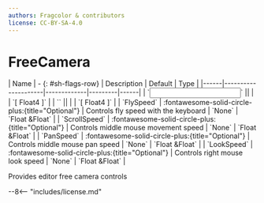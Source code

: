 ```yaml
---
authors: Fragcolor & contributors
license: CC-BY-SA-4.0
---
```



# FreeCamera

<div class="sh-parameters" markdown="1">
| Name | - {: #sh-flags-row} | Description | Default | Type |
|------|---------------------|-------------|---------|------|
| `<input>` || | | `[ Float4 ]` |
| `<output>` || | | `[ Float4 ]` |
| `FlySpeed` | :fontawesome-solid-circle-plus:{title="Optional"}  | Controls fly speed with the keyboard | `None` | `Float &Float` |
| `ScrollSpeed` | :fontawesome-solid-circle-plus:{title="Optional"}  | Controls middle mouse movement speed | `None` | `Float &Float` |
| `PanSpeed` | :fontawesome-solid-circle-plus:{title="Optional"}  | Controls middle mouse pan speed | `None` | `Float &Float` |
| `LookSpeed` | :fontawesome-solid-circle-plus:{title="Optional"}  | Controls right mouse look speed | `None` | `Float &Float` |

</div>

Provides editor free camera controls

--8<-- "includes/license.md"
